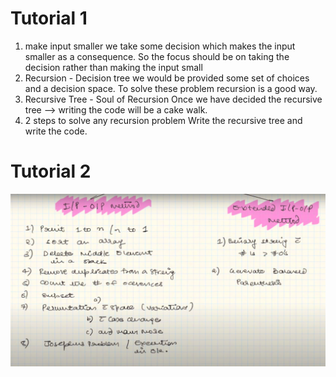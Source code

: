 # Tutorial 1
1. make input smaller
    we take some decision which makes the input smaller as a consequence. So the focus should be on taking the decision rather than making the input small
2. Recursion - Decision tree
    we would be provided some set of choices and a decision space. To solve these problem recursion is a good way.
3. Recursive Tree - Soul of Recursion
    Once we have decided the recursive tree --> writing the code will be a cake walk.
4. 2 steps to solve any recursion problem
    Write the recursive tree and write the code.

# Tutorial 2
![Recursion types](snapshots/Types_of_recursion_problems.png?raw=true "Title")